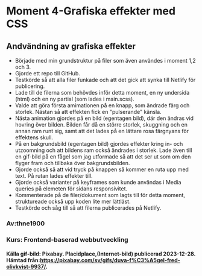 # Moment 4-Grafiska effekter med CSS
## Andvändning av grafiska effekter

- Började med min grundstruktur på filer som även användes i moment 1,2 och 3. 
- Gjorde ett repo till GitHub. 
- Testkörde så att alla filer funkade och att det gick att synka till Netlify för publicering. 
- Lade till de filerna som behövdes inför detta moment, en ny undersida (html) och en ny partial (som lades i main.scss).
- Valde att göra första amimationen på en knapp, som ändrade färg och storlek. Nästan så att effekten fick en "pulserande" känsla. 
- Nästa animation gjordes på en bild (egentagen bild), där den ändras vid hovring över bilden. 
Bilden får då en större storlek, skuggning och en annan ram runt sig, samt att det lades på en lättare rosa färgnyans för effektens skull. 
- På en bakgrundsbild (egentagen bild) gjordes effekter kring in- och utzoomning och att bildens ram också ändrades i storlek. 
Lade även till en gif-bild på en fågel som jag utformade så att det ser ut som om den flyger fram och tillbaka över bakgrundsbilden. 
- Gjorde också så att vid tryck på knappen så kommer en ruta upp med text. På rutan lades effekter till. 
- Gjorde också varianter på keyframes som kunde användas i Media queries på elemeten för sidans responsivitet. 
- Kommenterade på de filer/dokument som lagts till för detta moment, struktureade också upp koden lite mer lättläst. 
- Testkörde och såg till så att filerna publicerades på Netlify. 

### Av:thne1900
### Kurs: Frontend-baserad webbutveckling

#### Källa gif-bild: Pixabay. Placidplace,(Internet-bild) publicerad 2023-12-28. Hämtad från:https://pixabay.com/sv/gifs/duva-f%C3%A5gel-fred-olivkvist-9937/.
 